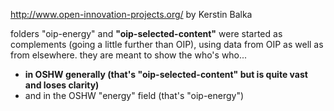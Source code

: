http://www.open-innovation-projects.org/ by Kerstin Balka

folders "oip-energy" and **"oip-selected-content"** were started as complements (going a little further than OIP), using data from OIP as well as from elsewhere. they are meant to show the who's who... 

- **in OSHW generally (that's "oip-selected-content" but is quite vast and loses clarity)**
- and in the OSHW "energy" field (that's "oip-energy")
